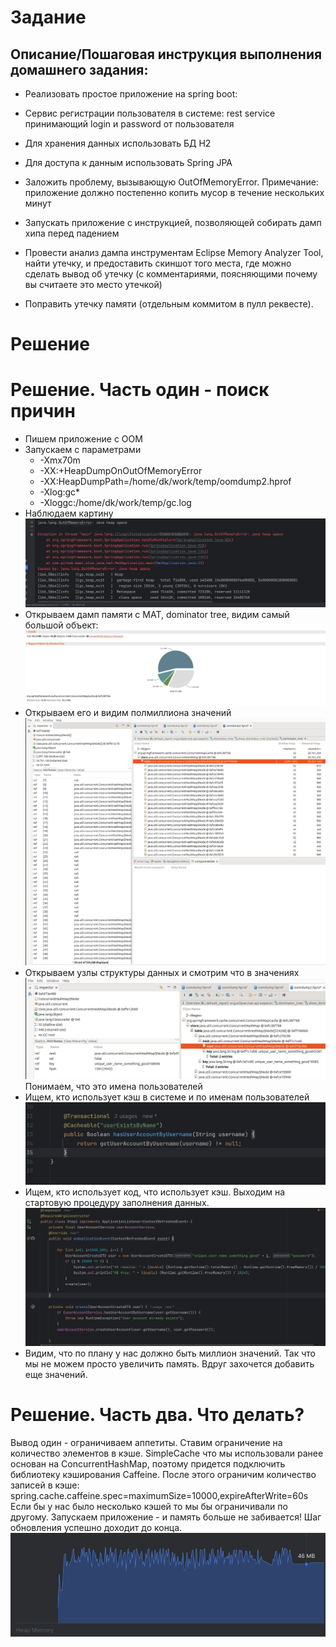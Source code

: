 # Задание 
## Описание/Пошаговая инструкция выполнения домашнего задания:

* Реализовать простое приложение на spring boot:

* Сервис регистрации пользователя в системе: rest service принимающий login и password от пользователя

* Для хранения данных использовать БД H2
* Для доступа к данным использовать Spring JPA

* Заложить проблему, вызывающую OutOfMemoryError. Примечание: приложение должно постепенно копить мусор в течение нескольких минут

* Запускать приложение с инструкцией, позволяющей собирать дамп хипа перед падением

* Провести анализ дампа инструментам Eclipse Memory Analyzer Tool, найти утечку, и предоставить скиншот того места, где можно сделать вывод об утечку (с комментариями, поясняющими почему вы считаете это место утечкой)

* Поправить утечку памяти (отдельным коммитом в пулл реквесте).

# Решение
# Решение. Часть один - поиск причин
* Пишем приложение с OOM
* Запускаем с параметрами 
  * -Xmx70m
  * -XX:+HeapDumpOnOutOfMemoryError
  * -XX:HeapDumpPath=/home/dk/work/temp/oomdump2.hprof
  * -Xlog:gc*
  * -Xloggc:/home/dk/work/temp/gc.log
* Наблюдаем картину ![OOM](pictures/oom.png)
* Открываем дамп памяти с MAT, dominator tree, видим самый большой объект: ![OOM](pictures/img_total.png)
* Открываем его и видим полмиллиона значений ![OOM](pictures/cache_items.png)
* Открываем узлы структуры данных и смотрим что в значениях ![OOM](pictures/cache_content.png) Понимаем, что это имена пользователей
* Ищем, кто использует кэш в системе и по именам пользователей ![OOM](pictures/cache_using.png)
* Ищем, кто использует код, что использует кэш. Выходим на стартовую процедуру заполнения данных. ![OOM](pictures/who_uses_cache.png)
* Видим, что по плану у нас должно быть миллион значений. Так что мы не можем просто увеличить память. Вдруг захочется добавить еще значений. 

# Решение. Часть два. Что делать?
Вывод один - ограничиваем аппетиты. Ставим ограничение на количество элементов в кэше. 
SimpleCache что мы использовали ранее основан на ConcurrentHashMap, поэтому придется подключить библиотеку кэширования Caffeine.
После этого ограничим количество записей в кэше: spring.cache.caffeine.spec=maximumSize=10000,expireAfterWrite=60s
Если бы у нас было несколько кэшей то мы бы ограничивали по другому.
Запускаем приложение - и память больше не забивается! Шаг обновления успешно доходит до конца. ![limited_cache](pictures/limited_cache.png)



